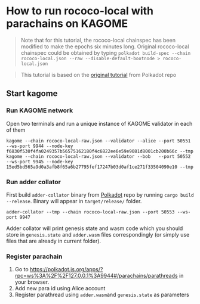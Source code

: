 # How to run rococo-local with parachains on KAGOME

> Note that for this tutorial, the rococo-local chainspec has been modified to make the epochs six minutes long. Original rococo-local chainspec could be obtained by typing `polkadot build-spec --chain rococo-local.json --raw --disable-default-bootnode > rococo-local.json`

> This tutorial is based on the [original tutorial](https://github.com/paritytech/polkadot/tree/1d05f779b25e01a1d54dbf98a82662d12a8320f9/parachain/test-parachains/adder/collator) from Polkadot repo


## Start kagome

### Run KAGOME network

Open two terminals and run a unique instance of KAGOME validator in each of them
```
kagome --chain rococo-local-raw.json --validator --alice --port 50551 --ws-port 9944 --node-key f6830f530f4fa0249357b56575162180f4c6822ee6e59e9081d8001cb200b66c --tmp
kagome --chain rococo-local-raw.json --validator --bob   --port 50552 --ws-port 9945 --node-key 15ed5bd565a9d0a3afb8f65a6b27795fef17247b03d0af1ce271f33504090e10 --tmp
```

### Run adder collator

First build `adder-collator` binary from [Polkadot](https://github.com/paritytech/polkadot) repo by running `cargo build --release`. Binary will appear in `target/release/` folder.

```
adder-collator --tmp --chain rococo-local-raw.json --port 50553 --ws-port 9947
```

Adder collator will print genesis state and wasm code which you should store in `genesis.state` and `adder.wasm` files correspondingly (or simply use files that are already in current folder). 

### Register parachain

1. Go to https://polkadot.js.org/apps/?rpc=ws%3A%2F%2F127.0.0.1%3A9944#/parachains/parathreads in your browser.
2. Add new para id using Alice account
3. Register parathread using `adder.wasm`and `genesis.state` as parameters
